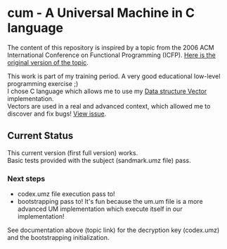 # cum - A Universal Machine in C language

The content of this repository is inspired by a topic from the 2006 ACM International Conference on Functional Programming (ICFP).
[Here is the original version of the topic](http://www.boundvariable.org/task.shtml).

This work is part of my training period. A very good educational low-level programming exercise ;)\
I chose C language which allows me to use my [Data structure Vector](https://github.com/epatrizio/cds) implementation.\
Vectors are used in a real and advanced context, which allowed me to discover and fix bugs!
[View issue](https://github.com/epatrizio/cds/issues/16).

## Current Status

This current version (first full version) works.\
Basic tests provided with the subject (sandmark.umz file) pass.

### Next steps

* codex.umz file execution pass to!
* bootstrapping pass to! It's fun because the um.um file is a more advanced UM implementation which execute itself in our implementation!

See documentation above (topic link) for the decryption key (codex.umz) and the bootstrapping initialization.
